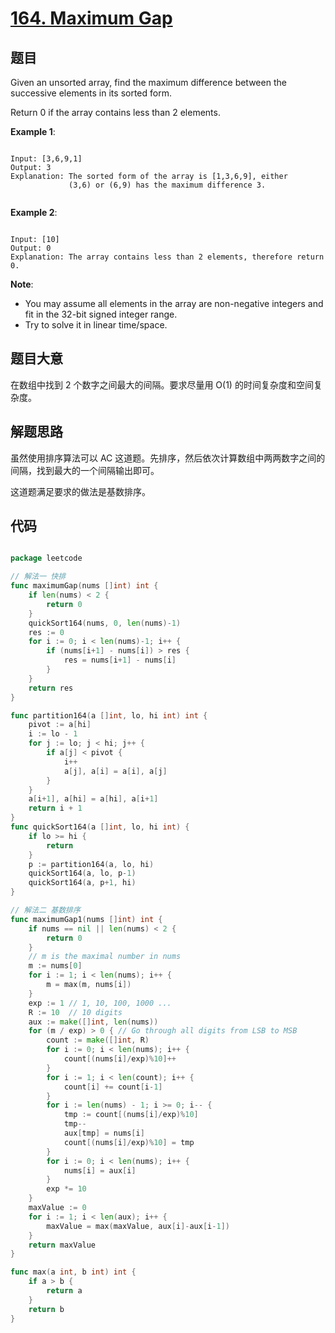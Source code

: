 # [164. Maximum Gap](https://leetcode.com/problems/maximum-gap/)

## 题目

Given an unsorted array, find the maximum difference between the successive elements in its sorted form.

Return 0 if the array contains less than 2 elements.

**Example 1**:

```

Input: [3,6,9,1]
Output: 3
Explanation: The sorted form of the array is [1,3,6,9], either
             (3,6) or (6,9) has the maximum difference 3.
             
```

**Example 2**:

```

Input: [10]
Output: 0
Explanation: The array contains less than 2 elements, therefore return 0.

```


**Note**:

- You may assume all elements in the array are non-negative integers and fit in the 32-bit signed integer range.
- Try to solve it in linear time/space.


## 题目大意

在数组中找到 2 个数字之间最大的间隔。要求尽量用 O(1) 的时间复杂度和空间复杂度。

## 解题思路

虽然使用排序算法可以 AC 这道题。先排序，然后依次计算数组中两两数字之间的间隔，找到最大的一个间隔输出即可。

这道题满足要求的做法是基数排序。


## 代码

```go

package leetcode

// 解法一 快排
func maximumGap(nums []int) int {
	if len(nums) < 2 {
		return 0
	}
	quickSort164(nums, 0, len(nums)-1)
	res := 0
	for i := 0; i < len(nums)-1; i++ {
		if (nums[i+1] - nums[i]) > res {
			res = nums[i+1] - nums[i]
		}
	}
	return res
}

func partition164(a []int, lo, hi int) int {
	pivot := a[hi]
	i := lo - 1
	for j := lo; j < hi; j++ {
		if a[j] < pivot {
			i++
			a[j], a[i] = a[i], a[j]
		}
	}
	a[i+1], a[hi] = a[hi], a[i+1]
	return i + 1
}
func quickSort164(a []int, lo, hi int) {
	if lo >= hi {
		return
	}
	p := partition164(a, lo, hi)
	quickSort164(a, lo, p-1)
	quickSort164(a, p+1, hi)
}

// 解法二 基数排序
func maximumGap1(nums []int) int {
	if nums == nil || len(nums) < 2 {
		return 0
	}
	// m is the maximal number in nums
	m := nums[0]
	for i := 1; i < len(nums); i++ {
		m = max(m, nums[i])
	}
	exp := 1 // 1, 10, 100, 1000 ...
	R := 10  // 10 digits
	aux := make([]int, len(nums))
	for (m / exp) > 0 { // Go through all digits from LSB to MSB
		count := make([]int, R)
		for i := 0; i < len(nums); i++ {
			count[(nums[i]/exp)%10]++
		}
		for i := 1; i < len(count); i++ {
			count[i] += count[i-1]
		}
		for i := len(nums) - 1; i >= 0; i-- {
			tmp := count[(nums[i]/exp)%10]
			tmp--
			aux[tmp] = nums[i]
			count[(nums[i]/exp)%10] = tmp
		}
		for i := 0; i < len(nums); i++ {
			nums[i] = aux[i]
		}
		exp *= 10
	}
	maxValue := 0
	for i := 1; i < len(aux); i++ {
		maxValue = max(maxValue, aux[i]-aux[i-1])
	}
	return maxValue
}

func max(a int, b int) int {
	if a > b {
		return a
	}
	return b
}


```